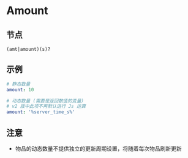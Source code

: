 # Amount

## 节点

```text
(amt|amount)(s)?
```

## 示例

```yaml
# 静态数量
amount: 10

# 动态数量 (需要是返回数值的变量)
# v2 版中此项不再默认进行 Js 运算
amount: '%server_time_s%'
```

## 注意

* 物品的动态数量不提供独立的更新周期设置，将随着每次物品刷新更新

